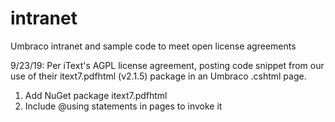 # intranet
Umbraco intranet and sample code to meet open license agreements

9/23/19: Per iText's AGPL license agreement, posting code snippet from our use of their itext7.pdfhtml (v2.1.5) package in an Umbraco .cshtml page.
1) Add NuGet package itext7.pdfhtml
2) Include @using statements in pages to invoke it
